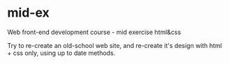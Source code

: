 # mid-ex
Web front-end development course - mid exercise html&amp;css

Try to re-create an old-school web site, and re-create it's design with html + css only, using up to date methods.
